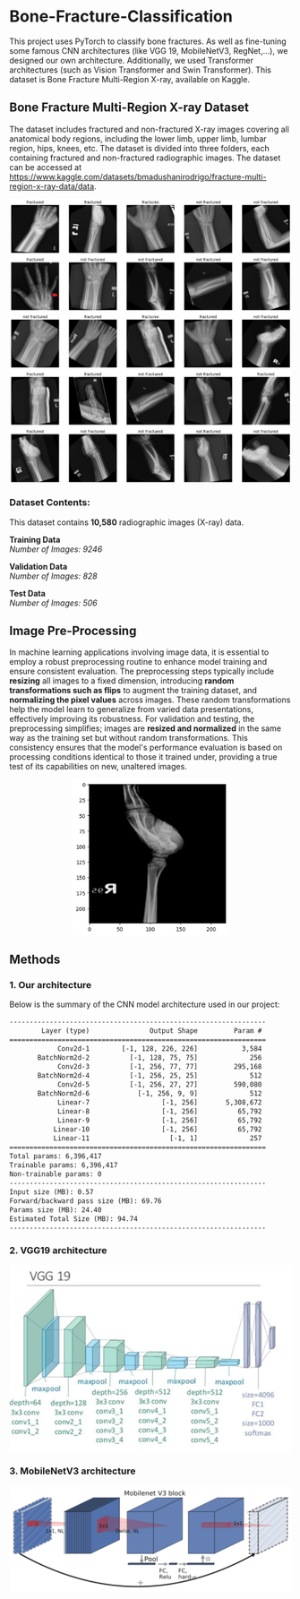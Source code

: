 # Bone-Fracture-Classification
This project uses PyTorch to classify bone fractures. As well as fine-tuning some famous CNN architectures (like VGG 19, MobileNetV3, RegNet,...), we designed our own architecture. Additionally, we used Transformer architectures (such as Vision Transformer and Swin Transformer). This dataset is Bone Fracture Multi-Region X-ray, available on Kaggle.

## Bone Fracture Multi-Region X-ray Dataset
The dataset includes fractured and non-fractured X-ray images covering all anatomical body regions, including the lower limb, upper limb, lumbar region, hips, knees, etc. The dataset is divided into three folders, each containing fractured and non-fractured radiographic images. The dataset can be accessed at https://www.kaggle.com/datasets/bmadushanirodrigo/fracture-multi-region-x-ray-data/data.
<p align="center">
<a href="https://github.com/mo26-web/Bone-Fracture-Classification/blob/main/images/data.png"><img src="https://github.com/mo26-web/Bone-Fracture-Classification/blob/main/images/data.png" align="center"></a>
</p>

### Dataset Contents:

This dataset contains  **10,580**  radiographic images (X-ray) data.

**Training Data**  
_Number of Images: 9246_

**Validation Data**  
_Number of Images: 828_

**Test Data**  
_Number of Images: 506_
## Image Pre-Processing
In machine learning applications involving image data, it is essential to employ a robust preprocessing routine to enhance model training and ensure consistent evaluation. The preprocessing steps typically include **resizing** all images to a fixed dimension, introducing **random transformations such as flips** to augment the training dataset, and **normalizing the pixel values** across images. These random transformations help the model learn to generalize from varied data presentations, effectively improving its robustness. For validation and testing, the preprocessing simplifies; images are **resized and normalized** in the same way as the training set but without random transformations. This consistency ensures that the model's performance evaluation is based on processing conditions identical to those it trained under, providing a true test of its capabilities on new, unaltered images.

<p align="center">
<a href="https://github.com/mo26-web/Bone-Fracture-Classification/blob/main/images/data2.png"><img src="https://github.com/mo26-web/Bone-Fracture-Classification/blob/main/images/data2.png" align="center"width="280" height="280"></a>
</p>

## Methods

### 1. Our architecture

Below is the summary of the CNN model architecture used in our project:

```plaintext
----------------------------------------------------------------
        Layer (type)               Output Shape         Param #
================================================================
            Conv2d-1        [-1, 128, 226, 226]           3,584
       BatchNorm2d-2          [-1, 128, 75, 75]             256
            Conv2d-3          [-1, 256, 77, 77]         295,168
       BatchNorm2d-4          [-1, 256, 25, 25]             512
            Conv2d-5          [-1, 256, 27, 27]         590,080
       BatchNorm2d-6            [-1, 256, 9, 9]             512
            Linear-7                  [-1, 256]       5,308,672
            Linear-8                  [-1, 256]          65,792
            Linear-9                  [-1, 256]          65,792
           Linear-10                  [-1, 256]          65,792
           Linear-11                    [-1, 1]             257
================================================================
Total params: 6,396,417
Trainable params: 6,396,417
Non-trainable params: 0
----------------------------------------------------------------
Input size (MB): 0.57
Forward/backward pass size (MB): 69.76
Params size (MB): 24.40
Estimated Total Size (MB): 94.74
----------------------------------------------------------------
```
### 2. VGG19 architecture
<p align="center">
<a href="https://github.com/mo26-web/Surface-Crack-Detection-with-DL/blob/main/images/vgg19.JPG?raw=true"><img src="https://github.com/mo26-web/Surface-Crack-Detection-with-DL/blob/main/images/vgg19.JPG?raw=true" align="center" ></a>
</p>

### 3. MobileNetV3 architecture
<p align="center">
<a href="https://github.com/mo26-web/Bone-Fracture-Classification/blob/main/images/mobilenetv3.png"><img src="https://github.com/mo26-web/Bone-Fracture-Classification/blob/main/images/mobilenetv3.png" align="center"></a>
</p>
